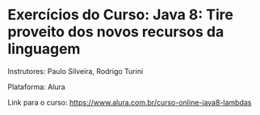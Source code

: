 # Exercícios do Curso: Java 8: Tire proveito dos novos recursos da linguagem

Instrutores: Paulo Silveira, Rodrigo Turini

Plataforma: Alura

Link para o curso: https://www.alura.com.br/curso-online-java8-lambdas